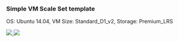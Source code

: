 ### Simple VM Scale Set template ###

OS: Ubuntu 14.04, VM Size: Standard_D1_v2, Storage: Premium_LRS

<a href="https://portal.azure.com/#create/Microsoft.Template/uri/https%3A%2F%2Fraw.githubusercontent.com%2Fgbowerman%2Fazure-myriad%2Fmaster%2Fdemo%2Fvmss-ubuntu-vnet-storage.json" target="_blank">
    <img src="http://azuredeploy.net/deploybutton.png"/>
</a>
<a href="http://armviz.io/#/?load=https%3A%2F%2Fraw.githubusercontent.com%2Fgbowerman%2Fazure-myriad%2Fmaster%2Fdemo%2Fvmss-ubuntu-vnet-storage.json" target="_blank">
    <img src="http://armviz.io/visualizebutton.png"/>
</a>

